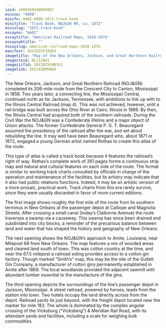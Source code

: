 ```yaml
---
iaid: x998368448805867
minino: "0008"
minifn: mm01-0008-1872-track-book
minititle: "Track Book, NOJ&GN RR, ca. 1872"
minislug: "1872-track-book"
essayno: "mm01"
essaytitle: "American Railroad Maps, 1828-1876"
essaysubtitle: ""
essayslug: american-railroad-maps-1828-1876
manifest: 2KXJ8ZSFI8UD9
imagetitle: "Map of the New Orleans, Jackson, and Great Northern Railroad track leading to Jackson, Mississippi"
imagectxid: NL11JNXI
imageiiifid: 2KXJ8ZSFHNYG3
imagelink: 2KXJ8ZWPH0D4
---
```


The New Orleans, Jackson, and Great Northern Railroad (NOJ&GN) completed its 206-mile route from the Crescent City to Canton, Mississippi in 1858. Two years later, a connecting line, the Mississippi Central, continued north as far Jackson, Tennessee, with ambitions to link up with to the Illinois Central Railroad (map 4). This was not achieved, however, until a rail bridge was built across the Ohio River at Cairo, Illinois in 1889. By then, the Illinois Central had acquired both of the southern railroads. During the Civil War the NOJ&GN was a Confederate lifeline and a major object of Union attacks. The former Confederate General P. G. T. Beauregard assumed the presidency of the railroad after the war, and set about rebuilding the line. It may well have been Beauregard who, about 1871 or 1872, engaged a young German artist named Rothas to create this atlas of the route.

This type of atlas is called a track book because it features the railroad’s right of way. Rothas’s complete work of 261 pages forms a continuous strip map and natural and cultural features on each side of the route. The format is similar to working track charts consulted by officials in charge of the operation and maintenance of the facilities, but its artistry may indicate that it also had public relations functions. Indeed, it may be an artistic version of a more prosaic, practical work. Track charts from this era rarely survive, since they were usually discarded in favor of more current editions.

The first image shows roughly the first mile of the route from its southern terminus in New Orleans at the passenger depot at Calliope and Magnolia Streets. After crossing a small canal (today’s Claiborne Avenue) the route traverses a swamp via a causeway. This swamp has since been drained and subdivided into city blocks, a reminder of the precarious balance between land and water that has shaped the history and geography of New Orleans.

The next opening shows the NOJ&GN’s approach to Amite, Louisiana, near Milepost 68 from New Orleans. The map features a mix of wooded areas and cleared land south of town. This was cotton country at the time, and near the 67.5 milepost a railroad siding provides access to a cotton gin factory. Though marked “Smith’s” map, this may be the site of the Gullett Gin Company, a manufacturer of cotton gins permanently established in Amite after 1869. The local woodlands provided the adjacent sawmill with abundant lumber essential to the manufacture of the gins.

The third opening depicts the surroundings of the line’s passenger depot in Jackson, Mississippi. A street railroad, powered by horses, leads from the station into town. Two hotels occupy the land directly across from the depot. Railroad yards lie just beyond, with the freight depot located near the marker for mile 183. The whole is dominated by the complex angular crossing of the Vicksburg (“Vicksberg”) & Meridian Rail Road, with its attendant yards and facilities, including a scale for weighing bulk commodities.
